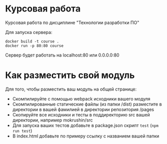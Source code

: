 # Курсовая работа
Курсовая работа по дисциплине "Технологии разработки ПО"

Для запуска сервера:
```
docker build -t course .
docker run -p 80:80 course
```

Сервер будет работать на localhost:80 или 0.0.0.0:80

# Как разместить свой модуль
Для того, чтобы разместить ваш модуль на общей странице:
* Скомпилируйте с помощью webpack исходники вашего модуля
* Скомпилированные статические файлы (из папки /dist) разместите в директории в вашей фамилией в директории репозитория /pages
* Скопируйте все исходники и тесты в поддиректорию src вашей директории, например mokrushin/src
* Для запуска ваших тестов добавьте в package.json скрипт `test` (```npm run test```)
* В index.html добавьте по примеру ссылку с названием вашей папки
